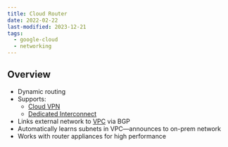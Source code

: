 ```yaml
---
title: Cloud Router
date: 2022-02-22
last-modified: 2023-12-21
tags:
  - google-cloud
  - networking
---
```


## Overview

- Dynamic routing
- Supports:
	- [Cloud VPN](notes/Cloud%20VPN.md)
	- [Dedicated Interconnect](notes/Cloud%20Interconnect.md)
- Links external network to [VPC](notes/Google%20Cloud%20VPCs.md) via BGP
- Automatically learns subnets in VPC—announces to on-prem network
- Works with router appliances for high performance
